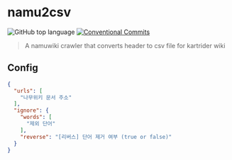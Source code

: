 # namu2csv
![GitHub top language](https://img.shields.io/github/languages/top/SkyLightQP/namu2csv) [![Conventional Commits](https://img.shields.io/badge/Conventional%20Commits-1.0.0-yellow.svg)](https://conventionalcommits.org)


> A namuwiki crawler that converts header to csv file for kartrider wiki

## Config
```json
{
  "urls": [
    "나무위키 문서 주소"
  ],
  "ignore": {
    "words": [
      "제외 단어"
    ],
    "reverse": "[리버스] 단어 제거 여부 (true or false)"
  }
}
```